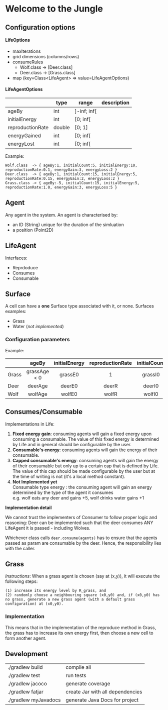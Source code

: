 # Welcome to the Jungle

## Configuration options

#### LifeOptions
* maxIterations
* grid dimensions (columns/rows)
* consumeRules 
	* Wolf.class -> [Deer.class]
	* Deer.class -> [Grass.class] 
* map (key=Class\<LifeAgent\> => value=LifeAgentOptions)	

#### LifeAgentOptions

|                  | type   | range       | description |
|------------------|--------|-------------|-------------|
| ageBy            | int    | ]-inf; inf[ |             |
| initialEnergy    | int    | [0; inf[    |             |
| reproductionRate | double | [0; 1]      |             |
| energyGained     | int    | [0; inf[    |             |
| energyLost       | int    | [0; inf[    |             |
Example: 

	Wolf.class  -> { ageBy:1, initialCount:5, initialEnergy:10, reproductionRate:0.1, energyGain:3, energyLoss:2 }
	Deer.class  -> { ageBy:1, initialCount:15, initialEnergy:5, reproductionRate:0.15, energyGain:2, energyLoss:2 }
	Grass.class -> { ageBy:-5, initialCount:15, initialEnergy:5, reproductionRate:1.0, energyGain:3, energyLoss:5 }

## Agent
Any agent in the system. An agent is characterised by:
  	
  * an ID (String) unique for the duration of the simluation
  * a position (Point2D)


## LifeAgent

Interfaces: 

* Reprdoduce 
* Consumes 
* Consumable 

## Surface 
A cell can have a **one** Surface type associated with it, or none. Surfaces examples: 

* Grass
* Water (*not implemented*)

### Configuration parameters 


Example: 

|       |     ageBy    | initialEnergy | reproductionRate | initialCount | energyGained | energyLost |
|-------|:------------:|:-------------:|:----------------:|:------------:|:------------:|:----------:|
| Grass | grassAge < 0 |    grassE0    |      1           |    grassI0   |  grassEGain  | grassELost |
| Deer  |    deerAge   |     deerE0    |       deerR      |    deerI0    |   deerEGain  |  deerELost |
| Wolf  |    wolfAge   |     wolfE0    |       wolfR      |    wolfI0    |   wolfEGain  |  wolfELost |

## Consumes/Consumable

Implementations in Life: 

1. **Fixed energy gain**: consuming agents will gain a fixed energy upon consuming a consumable. The value of this fixed energy is determined by Life and in general should be configurable by the user.  
2. **Consumable's energy**: consuming agents will gain the energy of their consumable. 
3. **Capped consumable's energy**: consuming agents will gain the energy of their consumable but only up to a certain cap that is defined by Life. The value of this cap should be made configurable by the user but at the time of writing is not (it's a local method constant). 
4. **Not Implemented yet**   
  Consumable type energy : the consuming agent will gain an energy determined by the type of the agent it consumes  
e.g. wolf eats any deer and gains +5, wolf drinks water gains +1

**Implementation detail** 

We cannot trust the implementers of Consumer to follow proper logic and reasoning: Deer can be implemented such that the deer consumes ANY LifeAgent it is passed - including Wolves.

Whichever class calls 
```deer.consume(agents)``` has to ensure that the agents passed as param are consumable by the deer. Hence, the responsibility lies with the caller. 


## Grass
*Instructions*: When a grass agent is chosen (say at (x,y)), it will execute the following steps:

    (1) increase its energy level by R_grass, and
    (2) randomly choose a neighbouring square (x0,y0) and, if (x0,y0) has no grass, generate a new grass agent (with a default grass configuration) at (x0,y0).

### Implementation
 This means that in the implementation of the reproduce method in Grass, the grass has to increase its own energy first, then choose a new cell to form another agent.


## Development 


|                       |                                  |
|-----------------------|----------------------------------|
| ./gradlew build       | compile all                      |
| ./gradlew test        | run tests                        |
| ./gradlew jacoco      | generate coverage                |
| ./gradlew fatjar      | create Jar with all dependencies |
| ./gradlew myJavadocs  | generate Java Docs for project   |